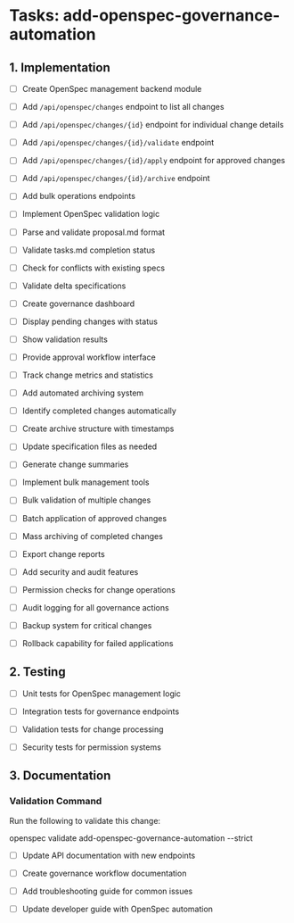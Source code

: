 # Tasks: add-openspec-governance-automation

## 1. Implementation

- [ ] Create OpenSpec management backend module

- [ ] Add `/api/openspec/changes` endpoint to list all changes

- [ ] Add `/api/openspec/changes/{id}` endpoint for individual change details

- [ ] Add `/api/openspec/changes/{id}/validate` endpoint

- [ ] Add `/api/openspec/changes/{id}/apply` endpoint for approved changes

- [ ] Add `/api/openspec/changes/{id}/archive` endpoint

- [ ] Add bulk operations endpoints

- [ ] Implement OpenSpec validation logic

- [ ] Parse and validate proposal.md format

- [ ] Validate tasks.md completion status

- [ ] Check for conflicts with existing specs

- [ ] Validate delta specifications

- [ ] Create governance dashboard

- [ ] Display pending changes with status

- [ ] Show validation results

- [ ] Provide approval workflow interface

- [ ] Track change metrics and statistics

- [ ] Add automated archiving system

- [ ] Identify completed changes automatically

- [ ] Create archive structure with timestamps

- [ ] Update specification files as needed

- [ ] Generate change summaries

- [ ] Implement bulk management tools

- [ ] Bulk validation of multiple changes

- [ ] Batch application of approved changes

- [ ] Mass archiving of completed changes

- [ ] Export change reports

- [ ] Add security and audit features

- [ ] Permission checks for change operations

- [ ] Audit logging for all governance actions

- [ ] Backup system for critical changes

- [ ] Rollback capability for failed applications

## 2. Testing

- [ ] Unit tests for OpenSpec management logic

- [ ] Integration tests for governance endpoints

- [ ] Validation tests for change processing

- [ ] Security tests for permission systems

## 3. Documentation

### Validation Command

Run the following to validate this change:

openspec validate add-openspec-governance-automation --strict

- [ ] Update API documentation with new endpoints

- [ ] Create governance workflow documentation

- [ ] Add troubleshooting guide for common issues

- [ ] Update developer guide with OpenSpec automation
